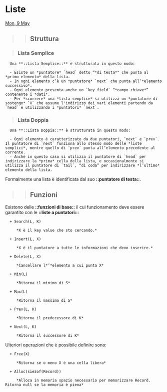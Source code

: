 # Liste

[Mon, 9 May](day://2022.05.09)

> > ## Struttura

   > ### Lista Semplice

      Una **::Lista Semplice::** è strutturata in questo modo:

      - Esiste un *puntatore* `head` detto “*di testa*" che punta al *primo elemento* della lista.
      - In ogni elemento c’è un *puntatore* `next` che punta all’*elemento successivo*.
      - Ogni elemento presenta anche un `key field` “*campo chiave*” contenente i *dati*.
      - Per *scorrere* una *lista semplice* si utilizza un *puntatore di sostengo* `X` che assume l'indirizzo dei vari elementi partendo da `head` e utilizzando i *puntatori* `next`.

   > ### Lista Doppia

      Una **::Lista Doppia::** è strutturata in questo modo:

      - Ogni elemento è caratterizzato da due puntatori, `next` e `prev`. Il puntatore di `next` funziona allo stesso modo delle *liste semplici*, mentre quello di `prev` punta all’elemento precedente al corrente.
      - Anche in questo caso si utilizza il puntatore di `head` per indirizzare la *prima* cella della lista, e occasionalmente si utilizza il puntatore di `tail`, “di coda” per indirizzare *l’ultimo* elemento della lista.

   Formalmente una lista è identificata dal suo **::puntatore di testa::**.

> > ## Funzioni

   Esistono delle **::funzioni di base::** il cui funzionamento deve essere garantito con le **::liste a puntatori::**:

      + Search(L, K)

         *K è il key value che sto cercando.*

      + Insert(L, X)

         *X è il puntatore a tutte le informazioni che devo inserire.*

      + Delete(L, X)

         *Cancellare l*’*elemento a cui punta X*

      + Min(L)

         *Ritorna il minimo di S*

      + Max(L)

         *Ritorna il massimo di S*

      + Prev(L, K)

         *Ritorna il predecessore di K*

      + Next(L, K)

         *Ritorna il successore di K*

   Ulteriori operazioni che è possibile definire sono:

      + Free(X)

         *Ritorna se o meno X è una cella libera*

      + Alloc(siezof(Record))

         *Alloca in memoria spazio necessario per memorizzare Record. Ritorna null se la memoria è piena*

